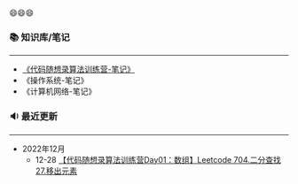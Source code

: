 😄😄😄

### 📚 知识库/笔记
---
- [《代码随想录算法训练营-笔记》](https://huuyaang.github.io/Algorithm-ProgrammerCarl_Learning/#/)
- 《操作系统-笔记》
- 《计算机网络-笔记》

### 🔉 最近更新
---

- 2022年12月
  - 12-28 [【代码随想录算法训练营Day01：数组】Leetcode  704.二分查找  27.移出元素](https://huuyaang.github.io/Algorithm-ProgrammerCarl_Learning/#/array/Day01)

